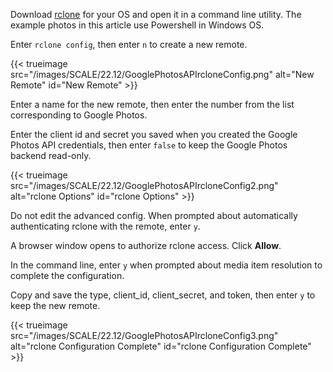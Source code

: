 &NewLine;

Download [rclone](https://rclone.org/downloads/) for your OS and open it in a command line utility. The example photos in this article use Powershell in Windows OS.

Enter `rclone config`, then enter `n` to create a new remote.

{{< trueimage src="/images/SCALE/22.12/GooglePhotosAPIrcloneConfig.png" alt="New Remote" id="New Remote" >}}

Enter a name for the new remote, then enter the number from the list corresponding to Google Photos.

Enter the client id and secret you saved when you created the Google Photos API credentials, then enter `false` to keep the Google Photos backend read-only.

{{< trueimage src="/images/SCALE/22.12/GooglePhotosAPIrcloneConfig2.png" alt="rclone Options" id="rclone Options" >}}

Do not edit the advanced config. When prompted about automatically authenticating rclone with the remote, enter `y`.

A browser window opens to authorize rclone access. Click **Allow**.

In the command line, enter `y` when prompted about media item resolution to complete the configuration.

Copy and save the type, client_id, client_secret, and token, then enter `y` to keep the new remote.

{{< trueimage src="/images/SCALE/22.12/GooglePhotosAPIrcloneConfig3.png" alt="rclone Configuration Complete" id="rclone Configuration Complete" >}}
